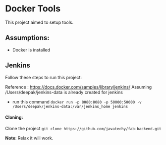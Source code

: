 # Docker Tools
This project aimed to setup tools.

Assumptions:
-----------------------------
 * Docker is installed

Jenkins
-----------------------------
Follow these steps to run this project:

Reference : https://docs.docker.com/samples/library/jenkins/
Assuming /Users/deepak/jenkins-data is already created for jenkins
 * run this command `docker run -p 8080:8080 -p 50000:50000 -v /Users/deepak/jenkins-data:/var/jenkins_home jenkins`

#### Cloning:
Clone the project `git clone https://github.com/javatechy/fab-backend.git`

**Note**: Relax it will work.
